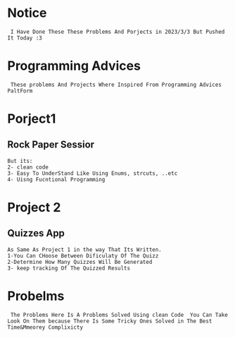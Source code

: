 # Notice
     I Have Done These These Problems And Porjects in 2023/3/3 But Pushed It Today :3
#  Programming Advices
     These problems And Projects Where Inspired From Programming Advices PaltForm 

# Porject1
  ## Rock Paper Sessior
    But its:
    2- clean code 
    3- Easy To UnderStand Like Using Enums, strcuts, ..etc 
    4- Uisng Fucntional Programming
    
# Project 2 
  ## Quizzes App 
    As Same As Project 1 in the way That Its Written.
    1-You Can CHoose Between Dificulaty Of The Quizz
    2-Determine How Many Quizzes Will Be Generated 
    3- keep tracking Of The Quizzed Results

# Probelms 
     The Problems Here Is A Problems Solved Using clean Code  You Can Take Look On Them because There Is Some Tricky Ones Solved in The Best Time&Mmeorey Complixicty
